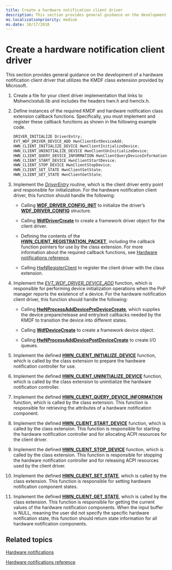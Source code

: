 ```yaml
---
title: Create a hardware notification client driver
description: This section provides general guidance on the development of a hardware notification client driver that utilizes the KMDF class extension provided by Microsoft.
ms.localizationpriority: medium
ms.date: 10/17/2018
---
```


# Create a hardware notification client driver


This section provides general guidance on the development of a hardware notification client driver that utilizes the KMDF class extension provided by Microsoft.

1.  Create a file for your client driver implementation that links to Mshwnclxstub.lib and includes the headers hwn.h and hwnclx.h.

2.  Define instances of the required KMDF and hardware notification class extension callback functions. Specifically, you must implement and register these callback functions as shown in the following example code.

    ```cpp
    DRIVER_INITIALIZE DriverEntry;
    EVT_WDF_DRIVER_DEVICE_ADD HwnClientEvtDeviceAdd;
    HWN_CLIENT_INITIALIZE_DEVICE HwnClientInitializeDevice;
    HWN_CLIENT_UNINITIALIZE_DEVICE HwnClientUnInitializeDevice;
    HWN_CLIENT_QUERY_DEVICE_INFORMATION HwnClientQueryDeviceInformation;
    HWN_CLIENT_START_DEVICE HwnClientStartDevice;
    HWN_CLIENT_STOP_DEVICE HwnClientStopDevice;
    HWN_CLIENT_SET_STATE HwnClientSetState;
    HWN_CLIENT_GET_STATE HwnClientGetState;
    ```

3.  Implement the [*DriverEntry*](/windows-hardware/drivers/ddi/wdm/nc-wdm-driver_initialize) routine, which is the client driver entry point and responsible for initialization. For the hardware notification client driver, this function should handle the following:

    -   Calling [**WDF\_DRIVER\_CONFIG\_INIT**](/windows-hardware/drivers/ddi/wdfdriver/nf-wdfdriver-wdf_driver_config_init) to initialize the driver’s [**WDF\_DRIVER\_CONFIG**](/windows-hardware/drivers/ddi/wdfdriver/ns-wdfdriver-_wdf_driver_config) structure.

    -   Calling [**WdfDriverCreate**](/windows-hardware/drivers/ddi/wdfdriver/nf-wdfdriver-wdfdrivercreate) to create a framework driver object for the client driver.

    -   Defining the contents of the [**HWN\_CLIENT\_REGISTRATION\_PACKET**](/windows-hardware/drivers/ddi/hwnclx/ns-hwnclx-_hwn_client_registration_packet), including the callback function pointers for use by the class extension. For more information about the required callback functions, see [Hardware notifications reference](/windows-hardware/drivers/ddi/index).

    -   Calling [HwNRegisterClient](/windows-hardware/drivers/ddi/hwnclx/nf-hwnclx-hwnregisterclient) to register the client driver with the class extension.

4.  Implement the [*EVT\_WDF\_DRIVER\_DEVICE\_ADD*](/windows-hardware/drivers/ddi/wdfdriver/nc-wdfdriver-evt_wdf_driver_device_add) function, which is responsible for performing device initialization operations when the PnP manager reports the existence of a device. For the hardware notification client driver, this function should handle the following:

    -   Calling [**HwNProcessAddDevicePreDeviceCreate**](/windows-hardware/drivers/ddi/hwnclx/nf-hwnclx-hwnprocessadddevicepredevicecreate), which supplies the device prepare/release and entry/exit callbacks needed by the KMDF to transition the device into different states.

    -   Calling [**WdfDeviceCreate**](/windows-hardware/drivers/ddi/wdfdevice/nf-wdfdevice-wdfdevicecreate) to create a framework device object.

    -   Calling [**HwNProcessAddDevicePostDeviceCreate**](/windows-hardware/drivers/ddi/hwnclx/nf-hwnclx-hwnprocessadddevicepostdevicecreate) to create I/O queues.

5.  Implement the defined [**HWN\_CLIENT\_INITIALIZE\_DEVICE**](/windows-hardware/drivers/ddi/hwnclx/nc-hwnclx-hwn_client_initialize_device) function, which is called by the class extension to prepare the hardware notification controller for use.

6.  Implement the defined [**HWN\_CLIENT\_UNINITIALIZE\_DEVICE**](/windows-hardware/drivers/ddi/hwnclx/nc-hwnclx-hwn_client_uninitialize_device) function, which is called by the class extension to uninitialize the hardware notification controller.

7.  Implement the defined [**HWN\_CLIENT\_QUERY\_DEVICE\_INFORMATION**](/windows-hardware/drivers/ddi/hwnclx/nc-hwnclx-hwn_client_query_device_information) function, which is called by the class extension. This function is responsible for retrieving the attributes of a hardware notification component.

8.  Implement the defined [**HWN\_CLIENT\_START\_DEVICE**](/windows-hardware/drivers/ddi/hwnclx/nc-hwnclx-hwn_client_start_device) function, which is called by the class extension. This function is responsible for starting the hardware notification controller and for allocating ACPI resources for the client driver.

9.  Implement the defined [**HWN\_CLIENT\_STOP\_DEVICE**](/windows-hardware/drivers/ddi/hwnclx/nc-hwnclx-hwn_client_stop_device) function, which is called by the class extension. This function is responsible for stopping the hardware notification controller and for releasing ACPI resources used by the client driver.

10. Implement the defined [**HWN\_CLIENT\_SET\_STATE**](/windows-hardware/drivers/ddi/hwnclx/nc-hwnclx-hwn_client_set_state), which is called by the class extension. This function is responsible for setting hardware notification component states.

11. Implement the defined [**HWN\_CLIENT\_GET\_STATE**](/windows-hardware/drivers/ddi/hwnclx/nc-hwnclx-hwn_client_get_state), which is called by the class extension. This function is responsible for getting the current values of the hardware notification components. When the input buffer is NULL, meaning the user did not specify the specific hardware notification state, this function should return state information for all hardware notification components.

## <span id="related_topics"></span>Related topics
[Hardware notifications](hardware-notifications-support.md)

[Hardware notifications reference](/windows-hardware/drivers/ddi/index)
